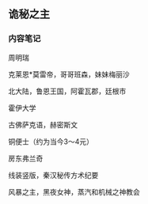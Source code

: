 ## 诡秘之主

### 内容笔记

周明瑞

克莱恩*莫雷帝，哥哥班森，妹妹梅丽沙

北大陆，鲁恩王国，阿霍瓦郡，廷根市

霍伊大学

古佛萨克语，赫密斯文

铜便士（约为当今3～4元）

房东弗兰奇

线装竖版，秦汉秘传方术纪要

风暴之主，黑夜女神，蒸汽和机械之神教会


